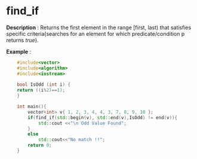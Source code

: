 # find_if

**Description** : Returns the first element in the range [first, last) that satisfies specific criteria(searches for an element for which predicate/condition p returns *true*).

**Example** : 
```cpp
    #include<vector>
    #include<algorithm> 
    #include<iostream>
    
    bool IsOdd (int i) {
    return ((i%2)==1);
    }

    int main(){
        vector<int> v{ 1, 2, 3, 4, 4, 3, 7, 8, 9, 10 };
        if(find_if(std::begin(v), std::end(v),IsOdd) != end(v)){
            std::cout <<"\n Odd Value Found";
        }
        else
            std::cout<<"No match !!";
        return 0;
    }
 ```